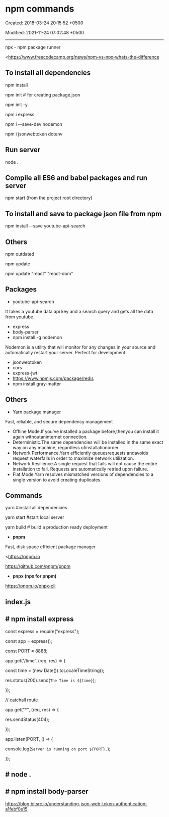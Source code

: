 # npm commands

Created: 2018-03-24 20:15:52 +0500

Modified: 2021-11-24 07:02:48 +0500

---

npx - npm package runner

<https://www.freecodecamp.org/news/npm-vs-npx-whats-the-difference

## To install all dependencies

npm install

npm init # for creating package.json

npm init -y

npm i express

npm i --save-dev nodemon

npm i jsonwebtoken dotenv

## Run server

node .

## Compile all ES6 and babel packages and run server

npm start (from the project root directory)

## To install and save to package json file from npm

npm install --save youtube-api-search

## Others

npm outdated

npm update

npm update "react" "react-dom"

## Packages
-   youtube-api-search

It takes a youtube data api key and a search query and gets all the data from youtube.
-   express
-   body-parser
-   npm install -g nodemon

Nodemon is a utility that will monitor for any changes in your source and automatically restart your server. Perfect for development.
-   jsonwebtoken
-   cors
-   express-jwt
-   <https://www.npmjs.com/package/redis>
-   npm install gray-matter

## Others
-   Yarn package manager

Fast, reliable, and secure dependency management
-   Offline Mode.If you've installed a package before,thenyou can install it again withoutaninternet connection.
-   Deterministic.The same dependencies will be installed in the same exact way on any machine, regardless ofinstallationorder.
-   Network Performance.Yarn efficiently queuesrequests andavoids request waterfalls in order to maximize network utilization.
-   Network Resilience.A single request that fails will not cause the entire installation to fail. Requests are automatically retried upon failure.
-   Flat Mode.Yarn resolves mismatched versions of dependencies to a single version to avoid creating duplicates.

## Commands

yarn #install all dependencies

yarn start #start local server

yarn build # build a production ready deployment


-   **pnpm**

Fast, disk space efficient package manager

<https://pnpm.io

<https://github.com/pnpm/pnpm>


-   **pnpx (npx for pnpm)**

<https://pnpm.io/pnpx-cli>

## index.js

## # npm install express

const express = require("express");

const app = express();

const PORT = 8888;

app.get('/time', (req, res) => {

const time = (new Date()).toLocaleTimeString();

res.status(200).send(`The Time is ${time}`);

});

// catchall route

app.get("*", (req, res) => {

res.sendStatus(404);

});

app.listen(PORT, () => {

console.log(`Server is running on port ${PORT}.`);

});

## # node .

## # npm install body-parser

<https://blog.bitsrc.io/understanding-json-web-token-authentication-a1febf0e15>
